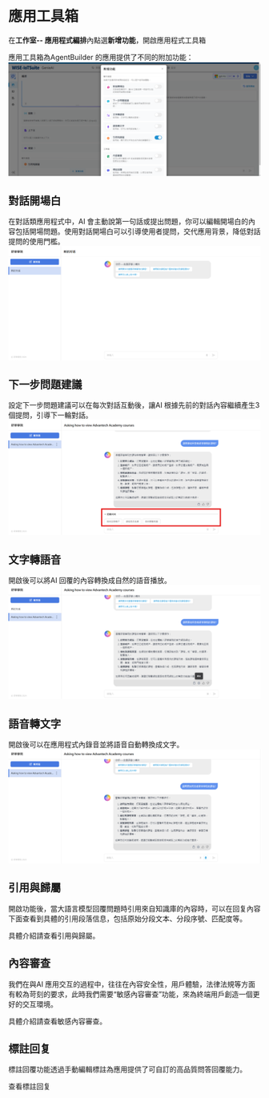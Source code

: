 # 應用工具箱
在**工作室-- 應用程式編排**內點選**新增功能**，開啟應用程式工具箱

應用工具箱為AgentBuilder 的應用提供了不同的附加功能：
![應用程式工具箱](/建構/應用工具箱/images/應用程式工具箱.png)

## 對話開場白
在對話類應用程式中，AI 會主動說第一句話或提出問題，你可以編輯開場白的內容包括開場問題。使用對話開場白可以引導使用者提問，交代應用背景，降低對話提問的使用門檻。
![對話開場白](/建構/應用工具箱/images/對話開場白.png)

## 下一步問題建議
設定下一步問題建議可以在每次對話互動後，讓AI 根據先前的對話內容繼續產生3 個提問，引導下一輪對話。
![下一步問題建議](/建構/應用工具箱/images/下一步問題建議.png)

## 文字轉語音
開啟後可以將AI 回覆的內容轉換成自然的語音播放。
![文字轉語音](/建構/應用工具箱/images/文字轉語音.png)

## 語音轉文字
開啟後可以在應用程式內錄音並將語音自動轉換成文字。
![語音轉文字](/建構/應用工具箱/images/語音轉文字.png)

## 引用與歸屬
開啟功能後，當大語言模型回覆問題時引用來自知識庫的內容時，可以在回复內容下面查看到具體的引用段落信息，包括原始分段文本、分段序號、匹配度等。

具體介紹請查看引用與歸屬。

## 內容審查
我們在與AI 應用交互的過程中，往往在內容安全性，用戶體驗，法律法規等方面有較為苛刻的要求，此時我們需要“敏感內容審查”功能，來為終端用戶創造一個更好的交互環境。

具體介紹請查看敏感內容審查。

## 標註回复
標註回覆功能透過手動編輯標註為應用提供了可自訂的高品質問答回覆能力。

查看標註回复